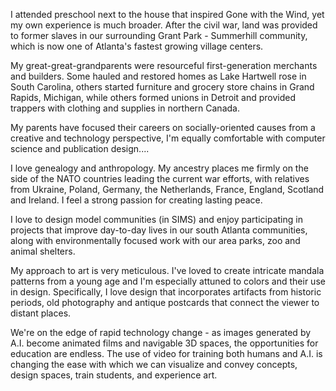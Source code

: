 I attended preschool next to the house that inspired Gone with the Wind, yet my own experience is much broader.  After the civil war, land was provided to former slaves in our surrounding Grant Park - Summerhill community, which is now one of Atlanta's fastest growing village centers.

My great-great-grandparents were resourceful first-generation merchants and builders. Some hauled and restored homes as Lake Hartwell rose in South Carolina, others started furniture and grocery store chains in Grand Rapids, Michigan, while others formed unions in Detroit and provided trappers with clothing and supplies in northern Canada.

My parents have focused their careers on socially-oriented causes from a creative and technology perspective, I'm equally comfortable with computer science and publication design....

I love genealogy and anthropology. My ancestry places me firmly on the side of the NATO countries leading the current war efforts, with relatives from Ukraine, Poland, Germany, the Netherlands, France, England, Scotland and Ireland. I feel a strong passion for creating lasting peace.

I love to design model communities (in SIMS) and enjoy participating in projects that improve day-to-day lives in our south Atlanta communities, along with environmentally focused work  with our area parks, zoo and animal shelters.

My approach to art is very meticulous. I've loved to create intricate mandala patterns from a young age and I'm especially attuned to colors and their use in design. Specifically, I love design that incorporates artifacts from historic periods, old photography and antique postcards that connect the viewer to distant places.

We're on the edge of rapid technology change - as images generated by A.I. become animated films and navigable 3D spaces, the opportunities for education are endless. The use of video for training both humans and A.I. is changing the ease with which we can visualize and convey concepts, design spaces, train students, and experience art.